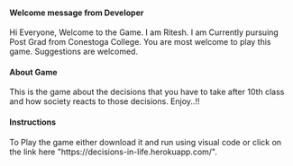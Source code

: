 <h4>Welcome message from Developer</h4>
Hi Everyone,
Welcome to the Game. I am Ritesh.
I am Currently pursuing Post Grad from Conestoga College. You are most welcome to play this game.
Suggestions are welcomed.

<h4>About Game</h4>
This is the game about the decisions that you have to take after 10th class and how society reacts to those decisions. 
Enjoy..!!

<h4>Instructions</h4>
To Play the game either download it and run using visual code or click on the link here "https://decisions-in-life.herokuapp.com/".
